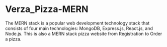 # Verza_Pizza-MERN
The MERN stack is a popular web development technology stack that consists of four main technologies: MongoDB, Express.js, React.js, and Node.js. This is also a MERN stack pizza website from Registration to Order a pizza. 
